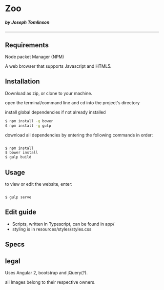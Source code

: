 # Zoo

##### by Joseph Tomlinson
---



## Requirements
Node packet Manager (NPM)

A web browser that supports Javascript and HTML5.

## Installation
Download as zip, or clone to your machine.

open the terminal/command line and cd into the project's directory

install global dependencies if not already installed
```bash
$ npm install -g bower
$ npm install -g gulp
```

download all dependencies by entering the following commands in order:
```bash

$ npm install
$ bower install
$ gulp build
```

## Usage
to view or edit the website, enter:

```

$ gulp serve
```


## Edit guide
* Scripts, written in Typescript, can be found in app/
* styling is in resources/styles/styles.css

## Specs



## legal
Uses Angular 2, bootstrap and jQuery(?).

all Images belong to their respective owners.
